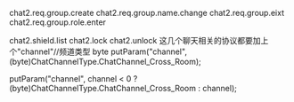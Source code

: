 chat2.req.group.create
chat2.req.group.name.change
chat2.req.group.eixt
chat2.req.group.role.enter

chat2.shield.list
chat2.lock
chat2.unlock
这几个聊天相关的协议都要加上个"channel"//频道类型 byte
putParam("channel", (byte)ChatChannelType.ChatChannel_Cross_Room);

putParam("channel", channel < 0 ? (byte)ChatChannelType.ChatChannel_Cross_Room : channel);